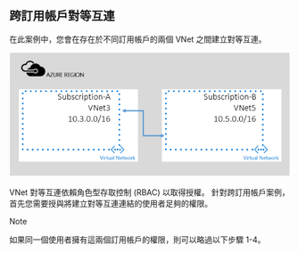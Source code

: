## <a name="a-namex-subapeering-across-subscriptions"></a><a name="x-sub"></a>跨訂用帳戶對等互連
在此案例中，您會在存在於不同訂用帳戶的兩個 VNet 之間建立對等互連。

![跨子案例](./media/virtual-networks-create-vnetpeering-scenario-crosssub-include/figure01.PNG)

VNet 對等互連依賴角色型存取控制 (RBAC) 以取得授權。 針對跨訂用帳戶案例，首先您需要授與將建立對等互連連結的使用者足夠的權限。

> [!NOTE]
> 如果同一個使用者擁有這兩個訂用帳戶的權限，則可以略過以下步驟 1-4。
> 
> 



<!--HONumber=Feb17_HO1-->


